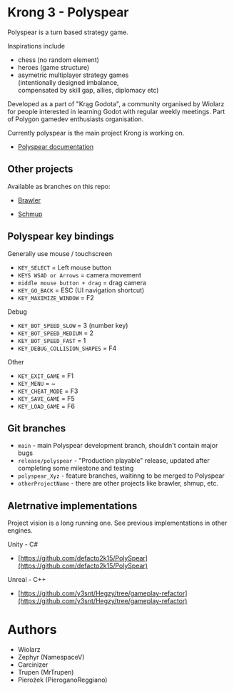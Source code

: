 # Krong 3 - Polyspear

Polyspear is a turn based strategy game.

Inspirations include
- chess (no random element)
- heroes (game structure)
- asymetric multiplayer strategy games \
(intentionally designed imbalance,\
compensated by skill gap, allies, diplomacy etc)

Developed as a part of "Krąg Godota", a community organised by Wiolarz
for people interested in learning Godot with regular weekly meetings.
Part of Polygon gamedev enthusiasts organisation.

Currently polyspear is the main project Krong is working on.

- [Polyspear documentation](Documentation/readme.md)

## Other projects

Available as branches on this repo:

 - [Brawler](https://github.com/Wiolarz/Krong/tree/Brawler)

 - [Schmup](https://github.com/Wiolarz/Krong/tree/Shmup)


## Polyspear key bindings

Generally use mouse / touchscreen

- `KEY_SELECT` = Left mouse button
- `KEYS WSAD or Arrows` = camera movement
- `middle mouse button + drag` = drag camera
- `KEY_GO_BACK` = ESC (UI navigation shortcut)
- `KEY_MAXIMIZE_WINDOW` = F2

Debug
- `KEY_BOT_SPEED_SLOW` = 3 (number key)
- `KEY_BOT_SPEED_MEDIUM` = 2
- `KEY_BOT_SPEED_FAST` = 1
- `KEY_DEBUG_COLLISION_SHAPES` = F4

Other
- `KEY_EXIT_GAME` = F1
- `KEY_MENU` = ~
- `KEY_CHEAT_MODE` = F3
- `KEY_SAVE_GAME` = F5
- `KEY_LOAD_GAME` = F6



## Git branches

- `main` - main Polyspear development branch, shouldn't contain major bugs
- `release/polyspear` - "Production playable" release, updated after completing some milestone and testing
- `polyspear_Xyz` - feature branches, waitinng to be merged to Polyspear
- `otherProjectName` - there are other projects like brawler, shmup, etc.

## Aletrnative implementations

Project vision is a long running one. See previous implementations in other engines.


Unity - C#
- [https://github.com/defacto2k15/PolySpear](https://github.com/defacto2k15/PolySpear)

Unreal - C++
- [https://github.com/y3snt/Hegzy/tree/gameplay-refactor](https://github.com/y3snt/Hegzy/tree/gameplay-refactor)



# Authors

- Wiolarz
- Zephyr (NamespaceV)
- Carcinizer
- Trupen (MrTrupen)
- Pierożek (PieroganoReggiano)
